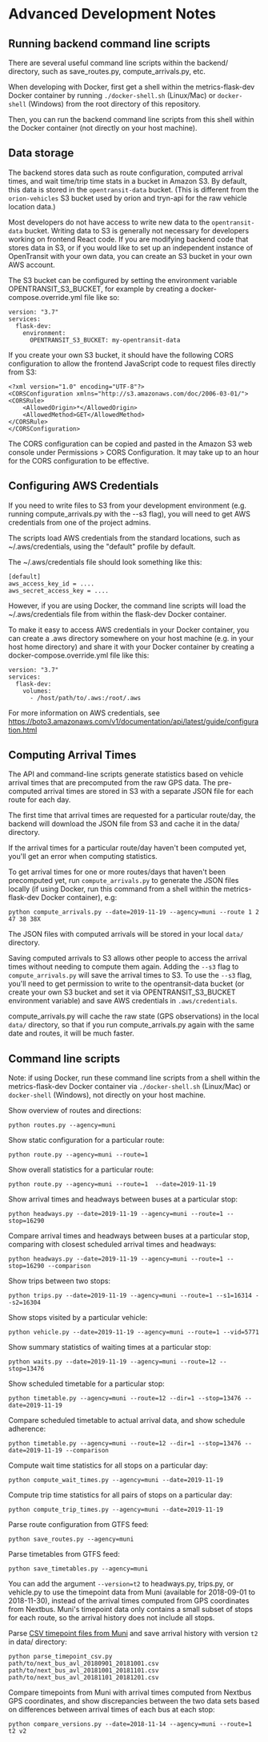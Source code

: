 # Advanced Development Notes

## Running backend command line scripts

There are several useful command line scripts within the backend/ directory, such as save_routes.py, compute_arrivals.py, etc.

When developing with Docker, first get a shell within the metrics-flask-dev
Docker container by running `./docker-shell.sh` (Linux/Mac) or `docker-shell` (Windows) from the root directory of this repository.

Then, you can run the backend command line scripts from this shell within the Docker container (not directly on your host machine).

## Data storage

The backend stores data such as route configuration, computed arrival times, and wait time/trip time stats in a bucket in Amazon S3. By default, this data is stored in the `opentransit-data` bucket.
(This is different from the `orion-vehicles` S3 bucket used by orion and tryn-api for the raw vehicle location data.)

Most developers do not have access to write new data to the `opentransit-data` bucket. Writing data to S3 is generally not necessary for developers working on frontend React code.
If you are modifying backend code that stores data in S3, or if you would like to set up an independent instance of OpenTransit with your own data,
you can create an S3 bucket in your own AWS account.

The S3 bucket can be configured by setting the environment variable OPENTRANSIT_S3_BUCKET, for example by creating a docker-compose.override.yml file like so:

```
version: "3.7"
services:
  flask-dev:
    environment:
      OPENTRANSIT_S3_BUCKET: my-opentransit-data
```

If you create your own S3 bucket, it should have the following CORS configuration to allow the frontend JavaScript code to request files directly from S3:

```
<?xml version="1.0" encoding="UTF-8"?>
<CORSConfiguration xmlns="http://s3.amazonaws.com/doc/2006-03-01/">
<CORSRule>
    <AllowedOrigin>*</AllowedOrigin>
    <AllowedMethod>GET</AllowedMethod>
</CORSRule>
</CORSConfiguration>
```

The CORS configuration can be copied and pasted in the Amazon S3 web console under Permissions > CORS Configuration. It may take up to an hour for the CORS configuration to be effective.

## Configuring AWS Credentials

If you need to write files to S3 from your development environment (e.g. running compute_arrivals.py with the --s3 flag),
you will need to get AWS credentials from one of the project admins.

The scripts load AWS credentials from the standard locations, such as ~/.aws/credentials, using the "default" profile by default.

The ~/.aws/credentials file should look something like this:

```
[default]
aws_access_key_id = ....
aws_secret_access_key = ....
```

However, if you are using Docker, the command line scripts will load the ~/.aws/credentials file from within the flask-dev Docker container.

To make it easy to access AWS credentials in your Docker container, you can create a .aws directory
somewhere on your host machine (e.g. in your host home directory) and share it with your Docker container
by creating a docker-compose.override.yml file like this:

```
version: "3.7"
services:
  flask-dev:
    volumes:
      - /host/path/to/.aws:/root/.aws
```

For more information on AWS credentials, see https://boto3.amazonaws.com/v1/documentation/api/latest/guide/configuration.html

## Computing Arrival Times

The API and command-line scripts generate statistics based on vehicle arrival times that are precomputed from the raw GPS data.
The pre-computed arrival times are stored in S3 with a separate JSON file for each route for each day.

The first time that arrival times are requested for a particular route/day,
the backend will download the JSON file from S3 and cache it in the data/ directory.

If the arrival times for a particular route/day haven't been computed yet, you'll get an error when computing statistics.

To get arrival times for one or more routes/days that haven't been precomputed yet, run `compute_arrivals.py`
to generate the JSON files locally (if using Docker, run this command from a shell within the metrics-flask-dev Docker container), e.g:

```
python compute_arrivals.py --date=2019-11-19 --agency=muni --route 1 2 47 38 38X
```

The JSON files with computed arrivals will be stored in your local `data/` directory.

Saving computed arrivals to S3 allows other people to access the arrival times without needing to compute them again.
Adding the `--s3` flag to `compute_arrivals.py` will save the arrival times to S3. To use the `--s3` flag,
you'll need to get permission to write to the opentransit-data bucket (or create your own S3 bucket and set it via OPENTRANSIT_S3_BUCKET environment variable)
and save AWS credentials in `.aws/credentials`.

compute_arrivals.py will cache the raw state (GPS observations) in the local `data/` directory, so that if you run
compute_arrivals.py again with the same date and routes, it will be much faster.

## Command line scripts

Note: if using Docker, run these command line scripts from a shell within the metrics-flask-dev
Docker container via `./docker-shell.sh` (Linux/Mac) or `docker-shell` (Windows), not directly on your host machine.

Show overview of routes and directions:
```
python routes.py --agency=muni
```

Show static configuration for a particular route:
```
python route.py --agency=muni --route=1
```

Show overall statistics for a particular route:
```
python route.py --agency=muni --route=1  --date=2019-11-19
```

Show arrival times and headways between buses at a particular stop:
```
python headways.py --date=2019-11-19 --agency=muni --route=1 --stop=16290
```

Compare arrival times and headways between buses at a particular stop, comparing with closest scheduled arrival times and headways:
```
python headways.py --date=2019-11-19 --agency=muni --route=1 --stop=16290 --comparison
```

Show trips between two stops:
```
python trips.py --date=2019-11-19 --agency=muni --route=1 --s1=16314 --s2=16304
```

Show stops visited by a particular vehicle:
```
python vehicle.py --date=2019-11-19 --agency=muni --route=1 --vid=5771
```

Show summary statistics of waiting times at a particular stop:
```
python waits.py --date=2019-11-19 --agency=muni --route=12 --stop=13476
```

Show scheduled timetable for a particular stop:
```
python timetable.py --agency=muni --route=12 --dir=1 --stop=13476 --date=2019-11-19
```

Compare scheduled timetable to actual arrival data, and show schedule adherence:
```
python timetable.py --agency=muni --route=12 --dir=1 --stop=13476 --date=2019-11-19 --comparison
```

Compute wait time statistics for all stops on a particular day:
```
python compute_wait_times.py --agency=muni --date=2019-11-19
```

Compute trip time statistics for all pairs of stops on a particular day:
```
python compute_trip_times.py --agency=muni --date=2019-11-19
```

Parse route configuration from GTFS feed:
```
python save_routes.py --agency=muni
```

Parse timetables from GTFS feed:
```
python save_timetables.py --agency=muni
```


You can add the argument `--version=t2` to headways.py, trips.py, or vehicle.py to use the timepoint data from Muni
(available for 2018-09-01 to 2018-11-30), instead of the arrival times computed from GPS coordinates from Nextbus.
Muni's timepoint data only contains a small subset of stops for each route, so the arrival history does not include all stops.

Parse [CSV timepoint files from Muni](https://muni-timepoint-avl-data.s3.amazonaws.com/muni_timepoint_data_fall_2018.zip)
 and save arrival history with version `t2` in data/ directory:
```
python parse_timepoint_csv.py path/to/next_bus_avl_20180901_20181001.csv path/to/next_bus_avl_20181001_20181101.csv path/to/next_bus_avl_20181101_20181201.csv
```

Compare timepoints from Muni with arrival times computed from Nextbus GPS coordinates,
and show discrepancies between the two data sets based on differences between arrival times of each bus at each stop:
```
python compare_versions.py --date=2018-11-14 --agency=muni --route=1 t2 v2
```


